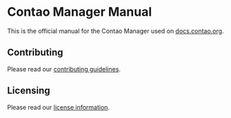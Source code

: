 # Contao Manager Manual

This is the official manual for the Contao Manager used on [docs.contao.org](https://docs.contao.org/).


## Contributing

Please read our [contributing guidelines](../CONTRIBUTING.md).


## Licensing

Please read our [license information](../LICENSE.md).
